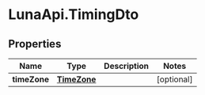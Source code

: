 # LunaApi.TimingDto

## Properties

Name | Type | Description | Notes
------------ | ------------- | ------------- | -------------
**timeZone** | [**TimeZone**](TimeZone.md) |  | [optional] 


